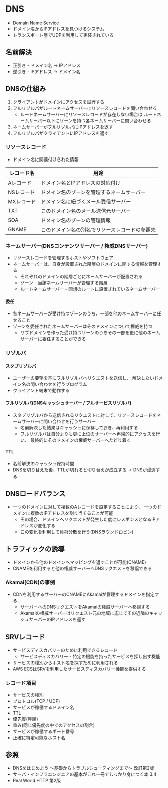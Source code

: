 # DNS
- Domain Name Service
- ドメイン名からIPアドレスを見つけるシステム
- トランスポート層でUDPを利用して実装されている

## 名前解決
- 正引き - ドメイン名 -> IPアドレス
- 逆引き - IPアドレス -> ドメイン名

## DNSの仕組み
1. クライアントがドメインにアクセスを試行する
2. フルリゾルバがルートネームサーバーにリソースレコードを問い合わせる
    - ルートネームサーバーにリソースレコードが存在しない場合は
      ルートネームサーバー以下にゾーンを持つ各ネームサーバーに問い合わせる
3. ネームサーバーがフルリゾルバにIPアドレスを返す
4. フルリゾルバがクライアントにIPアドレスを返す

### リソースレコード
- ドメイン名に関連付けられた情報

| レコード名 | 用途                                           |
| -          | -                                              |
| Aレコード  | ドメイン名とIPアドレスの対応付け               |
| NSレコード | ドメイン名のゾーンを管理するネームサーバー     |
| MXレコード | ドメイン名に紐づくメール受信サーバー           |
| TXT        | このドメイン名のメール送信元サーバー           |
| SOA        | ドメイン名のゾーンの管理情報                   |
| GNAME      | このドメイン名の別名でリソースレコードの参照先 |

### ネームサーバー(DNSコンテンツサーバー / 権威DNSサーバー)
- リソースレコードを管理するホストやソフトウェア
- ネームサーバーは、自身が設置された階層のドメインに関する情報を管理する
  - それぞれのドメインの階層ごとにネームサーバーが配置される
  - ゾーン - 当該ネームサーバーが管理する階層
  - ルートネームサーバー - 回想のルートに設置されているネームサーバー

#### 委任
- 各ネームサーバーが受け持つゾーンのうち、一部を他のネームサーバーに任せること
- ゾーンを委任されたネームサーバーはそのドメインについて権威を持つ
  - サブドメインを作った受け持つゾーンのうちその一部を更に他のネームサーバーに委任することができる

### リゾルバ
#### スタブリゾルバ
- ユーザーの要望を基にフルリゾルバへリクエストを送信し、
  解決したいドメイン名の問い合わせを行うプログラム
- クライアント端末で動作する

#### フルリゾルバ(DNSキャッシュサーバー / フルサービスリゾルバ)
- スタブリゾルバから送信されるリクエストに対して、リソースレコードをネームサーバーに問い合わせを行うサーバー
  - 名前解決した結果はキャッシュに保存しておき、再利用する
  - フルリゾルバは自分よりも更に上位のサーバーへ再帰的にアクセスを行い、
    最終的にそのドメインの権威サーバーへたどり着く

#### TTL
- 名前解決のキャッシュ保持時間
- DNSを切り替えた後、TTLが切れると切り替えが成立する -> DNSが浸透する

## DNSロードバランス
- 一つのドメインに対して複数のAレコードを設定することにより、
  一つのドメインに複数のIPアドレスを割り当てることが可能
  - その場合、ドメインへリクエストが発生した度にレスポンスとなるIPアドレスが変化する
  - この変化を利用して負荷分散を行う(DNSラウンドロビン)

## トラフィックの誘導
- ドメインから他のドメインへマッピングを返すことが可能(CNAME)
- CNAMEを利用すると他の権威サーバーへDNSリクエストを移譲できる

### Akamai(CDN)の事例
- CDNを利用するサーバーのCNAMEにAkamaiが管理するドメインを指定する
  - サーバーへのDNSリクエストをAkamaiの権威サーバーへ移譲する
  - Akamaiの権威サーバーはリクエスト元の地域に応じてその近隣のキャッシュサーバーのIPアドレスを返す

## SRVレコード
- サービスディスカバリーのために利用できるレコード
  - サービスディスカバリー - 特定の機能を持ったサービスを探し出す機能
- サービスの種別からホスト名を探すために利用される
- AWS ECSはSRVを利用したサービスディスカバリー機能を提供する

### レコード項目
- サービスの種別
- プロトコル(TCP / UDP)
- サービスが稼働するドメイン名
- TTL
- 優先度(昇順)
- 重み(同じ優先度の中でのアクセスの割合)
- サービスが稼働するポート番号
- 正確に特定可能なホスト名

## 参照
- DNSをはじめよう ～基礎からトラブルシューティングまで～ 改訂第2版
- サーバ・インフラエンジニアの基本がこれ一冊でしっかり身につく本 3.4
- Real World HTTP 第2版
